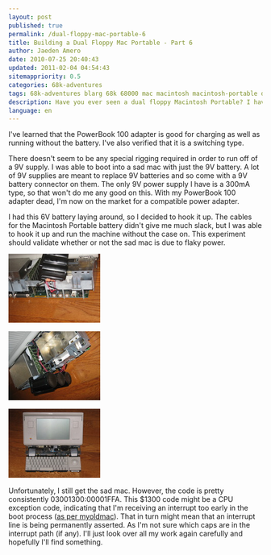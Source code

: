 ```yaml
---
layout: post
published: true
permalink: /dual-floppy-mac-portable-6
title: Building a Dual Floppy Mac Portable - Part 6
author: Jaeden Amero
date: 2010-07-25 20:40:43
updated: 2011-02-04 04:54:43
sitemappriority: 0.5
categories: 68k-adventures
tags: 68k-adventures blarg 68k 68000 mac macintosh macintosh-portable dual floppy
description: Have you ever seen a dual floppy Macintosh Portable? I haven't. Let's make one, part 6.
language: en
---
```

<p>I've learned that the PowerBook 100 adapter is good for charging as well as running without the battery. I've also verified that it is a switching type.</p>

<p>There doesn't seem to be any special rigging required in order to run off of a 9V supply. I was able to boot into a sad mac with just the 9V battery. A lot of 9V supplies are meant to replace 9V batteries and so come with a 9V battery connector on them. The only 9V power supply I have is a 300mA type, so that won't do me any good on this. With my PowerBook 100 adapter dead, I'm now on the market for a compatible power adapter.</p>

<p>I had this 6V battery laying around, so I decided to hook it up. The cables for the Macintosh Portable battery didn't give me much slack, but I was able to hook it up and run the machine without the case on. This experiment should validate whether or not the sad mac is due to flaky power.</p>

<a href="/files/pictures/macportable-battery_connection_1.jpg"><img src="/files/pictures/thumb/macportable-battery_connection_1.jpg" alt="Battery Connection 1" /></a>

<a href="/files/pictures/macportable-battery_connection_2.jpg"><img src="/files/pictures/thumb/macportable-battery_connection_2.jpg" alt="Battery Connection 2" /></a>

<a href="/files/pictures/macportable-without_case.jpg" class="postlink"><img src="/files/pictures/thumb/macportable-without_case.jpg" alt="Without Case" /></a>

<p>Unfortunately, I still get the sad mac. However, the code is pretty consistently 03001300:00001FFA. This $1300 code might be a CPU exception code, indicating that I'm receiving an interrupt too early in the boot process (<a href="http://myoldmac.net/FAQ/SADerror-portable.htm">as per myoldmac</a>). That in turn might mean that an interrupt line is being permanently asserted. As I'm not sure which caps are in the interrupt path (if any). I'll just look over all my work again carefully and hopefully I'll find something.</p>
